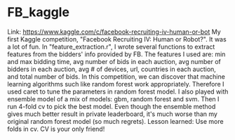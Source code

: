 # FB_kaggle

Link: https://www.kaggle.com/c/facebook-recruiting-iv-human-or-bot
My first Kaggle competition, "Facebook Recruiting IV: Human or Robot?". It was a lot of fun. In "feature_extraction.r", I wrote several functions to extract features from the bidders' info provided by FB. The features I used are: min and max bidding time, avg number of bids in each auction, avg number of bidders in each auction, avg # of devices, url, countries in each auction, and total number of bids. In this competition, we can discover that machine learning algorithms such like random forest work appropriately. Therefore I used caret to tune the parameters in random forest model. I also played with ensemble model of a mix of models: gbm, random forest and svm. Then I run 4-fold cv to pick the best model. Even though the ensemble method gives much better result in private leaderboard, it's much worse than my original random forest model (so much regrets). Lesson learned: Use more folds in cv. CV is your only friend!
